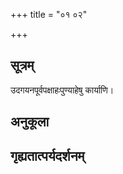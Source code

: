 +++
title = "०१ ०२"

+++
## सूत्रम्
उदगयनपूर्वपक्षाहःपुण्याहेषु कार्याणि।
## अनुकूला

## गृह्यतात्पर्यदर्शनम्


